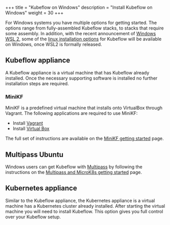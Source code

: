 +++
title = "Kubeflow on Windows"
description = "Install Kubeflow on Windows"
weight = 30
+++

<!--
  TODO: Create a table that summarizes the options below, helping the user choose
        more quickly
  TODO: Surface the windows specific instructions here. For instance, when WSL2 is
        available more broadly, add instructions here.
-->

For Windows systems you have multiple options for getting started. The options range
from fully-assembled Kubeflow stacks, to stacks that require some assembly.
In addition, with the recent announcement of
[Windows WSL 2](https://devblogs.microsoft.com/commandline/announcing-wsl-2/),
some of the [linux installation options](/docs/started/workstation/getting-started-linux)
for Kubeflow will be available on Windows, once WSL2 is formally released.

## Kubeflow appliance

A Kubeflow appliance is a virtual machine that has Kubeflow already installed. Once the
necessary supporting software is installed no further installation steps are required.

### MiniKF

MiniKF is a predefined virtual machine that installs onto VirtualBox through Vagrant.
The following applications are required to use MiniKF:

- Install [Vagrant](https://www.vagrantup.com/downloads.html)
- Install [Virtual Box](https://www.virtualbox.org/wiki/Downloads)

The full set of instructions are available on the
[MiniKF getting started](/docs/other-guides/virtual-dev/getting-started-minikf/) page.

## Multipass Ubuntu

Windows users can get Kubeflow with [Multipass](https://multipass.run/#install) by following the instructions on the [Multipass and MicroK8s getting started](/docs/other-guides/virtual-dev/getting-started-multipass/)
page.

## Kubernetes appliance

Similar to the Kubeflow appliance, the Kubernetes appliance is a virtual machine has a
Kubernetes cluster already installed. After starting the virtual machine you will need
to install Kubeflow. This option gives you full control over your Kubeflow setup.


